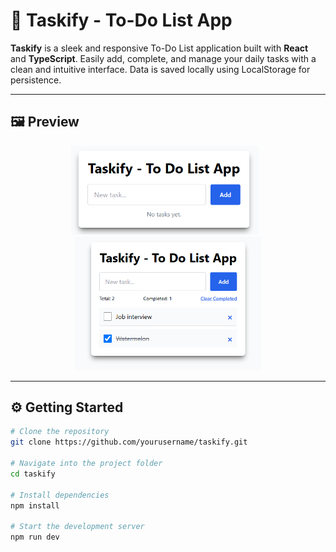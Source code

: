 # 📝 Taskify - To-Do List App

**Taskify** is a sleek and responsive To-Do List application built with **React** and **TypeScript**. Easily add, complete, and manage your daily tasks with a clean and intuitive interface. Data is saved locally using LocalStorage for persistence.

---

## 🖼️ Preview

<p align="center">
  <img src="./preview/p1.PNG" alt="Preview 1" width="300" style="margin-right: 10px;" />
  <img src="./preview/p2.PNG" alt="Preview 2" width="300" />
</p>

---

## ⚙️ Getting Started

```bash
# Clone the repository
git clone https://github.com/yourusername/taskify.git

# Navigate into the project folder
cd taskify

# Install dependencies
npm install

# Start the development server
npm run dev
